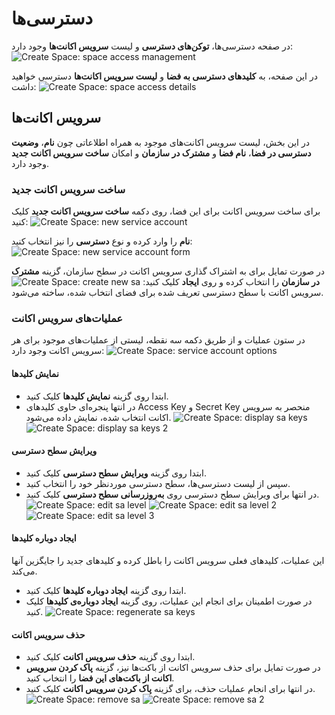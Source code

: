 # دسترسی‌ها

در صفحه دسترسی‌ها، **توکن‌های دسترسی** و لیست **سرویس اکانت‌ها** وجود دارد:
![Create Space: space access management](../img/space-access-managemet.png)

در این صفحه، به **کلیدهای دسترسی به فضا** و **لیست سرویس اکانت‌ها** دسترسی خواهید داشت:
![Create Space: space access details](../img/space-access-details.png)

## سرویس اکانت‌ها

در این بخش، لیست سرویس اکانت‌های موجود به همراه اطلاعاتی چون **نام**، **وضعیت دسترسی در فضا**، **نام فضا** و **مشترک در سازمان** و امکان **ساخت سرویس اکانت جدید** وجود دارد.

### ساخت سرویس اکانت جدید

برای ساخت سرویس اکانت برای این فضا، روی دکمه **ساخت سرویس اکانت جدید** کلیک کنید:
![Create Space: new service account](../img/new-space-service-account.png)

**نام** را وارد کرده و نوع **دسترسی** را نیز انتخاب کنید:
![Create Space: new service account form](../img/new-space-service-account-form.png)

در صورت تمایل برای به اشتراک گذاری سرویس اکانت در سطح سازمان، گزینه **مشترک در سازمان** را انتخاب کرده و روی **ایجاد** کلیک کنید:
![Create Space: create new sa](../img/create-new-space-sa.png)
سرویس اکانت با سطح دسترسی تعریف شده برای فضای انتخاب شده، ساخته می‌شود.

### عملیات‌های سرویس اکانت

در ستون عملیات و از طریق دکمه سه نقطه، لیستی از عملیات‌های موجود برای هر سرویس اکانت وجود دارد:
![Create Space: service account options](../img/space-service-account-options.png)

#### نمایش کلیدها

- ابتدا روی گزینه **نمایش کلیدها** کلیک کنید.
- در انتها پنجره‌ای حاوی کلیدهای Access Key و Secret Key منحصر به سرویس اکانت انتخاب شده، نمایش داده می‌شود.
  ![Create Space: display sa keys](../img/display-sa-keys.png)
  ![Create Space: display sa keys 2](../img/display-sa-keys-2.png)

#### ویرایش سطح دسترسی

- ابتدا روی گزینه **ویرایش سطح دسترسی** کلیک کنید.
- سپس از لیست دسترسی‌ها، سطح دسترسی موردنظر خود را انتخاب کنید.
- در انتها برای ویرایش سطح دسترسی روی **به‌روزرسانی سطح دسترسی** کلیک کنید.
  ![Create Space: edit sa level](../img/edit-sa-access-level.png)
  ![Create Space: edit sa level 2](../img/edit-sa-access-level-2.png)
  ![Create Space: edit sa level 3](../img/edit-sa-access-level-3.png)

#### ایجاد دوباره کلیدها

این عملیات، کلیدهای فعلی سرویس اکانت را باطل کرده و کلیدهای جدید را جایگزین آنها می‌کند.

- ابتدا روی گزینه **ایجاد دوباره کلیدها** کلیک کنید.
- در صورت اطمینان برای انجام این عملیات، روی گزینه **ایجاد دوباره‌ی کلیدها** کلیک کنید.
  ![Create Space: regenerate sa keys](../img/regenerate-sa-keys.png)

#### حذف سرویس اکانت

- ابتدا روی گزینه **حذف سرویس اکانت** کلیک کنید.
- در صورت تمایل برای حذف سرویس اکانت از باکت‌ها نیز، گزینه **پاک کردن سرویس اکانت از باکت‌های این فضا** را انتخاب کنید.
- در انتها برای انجام عملیات حذف، برای گزینه **پاک کردن سرویس اکانت** کلیک کنید.
  ![Create Space: remove sa](../img/remove-space-sa.png)
  ![Create Space: remove sa 2](../img/remove-space-sa-2.png)
